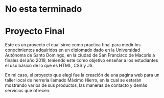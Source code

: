 # No esta terminado

# Proyecto Final
Este es un proyecto el cual sirve como practica final para medir los conocimientos adquiridos en un diplomado dado en la Universidad Autónoma de Santo Domingo, en la ciudad de San Francisco de Macorís a finales del año 2019, teniendo este como objetivo enseñar a los estudiantes el uso básico de lo que es HTML, CSS y JS.

En mi caso, el proyecto que elegí fue la creación de una pagina web para un taller local de herrería llamado Máximo Hierro, en la cual se estarán mostrando varios de sus productos, las maneras de contacto y demás servicios que ofrecen.
